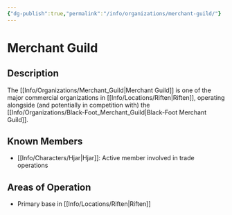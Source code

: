 ```yaml
---
{"dg-publish":true,"permalink":"/info/organizations/merchant-guild/"}
---
```


# Merchant Guild

## Description
The [[Info/Organizations/Merchant_Guild\|Merchant Guild]] is one of the major commercial organizations in [[Info/Locations/Riften\|Riften]], operating alongside (and potentially in competition with) the [[Info/Organizations/Black-Foot_Merchant_Guild\|Black-Foot Merchant Guild]].

## Known Members
- [[Info/Characters/Hjar\|Hjar]]: Active member involved in trade operations

## Areas of Operation
- Primary base in [[Info/Locations/Riften\|Riften]]
